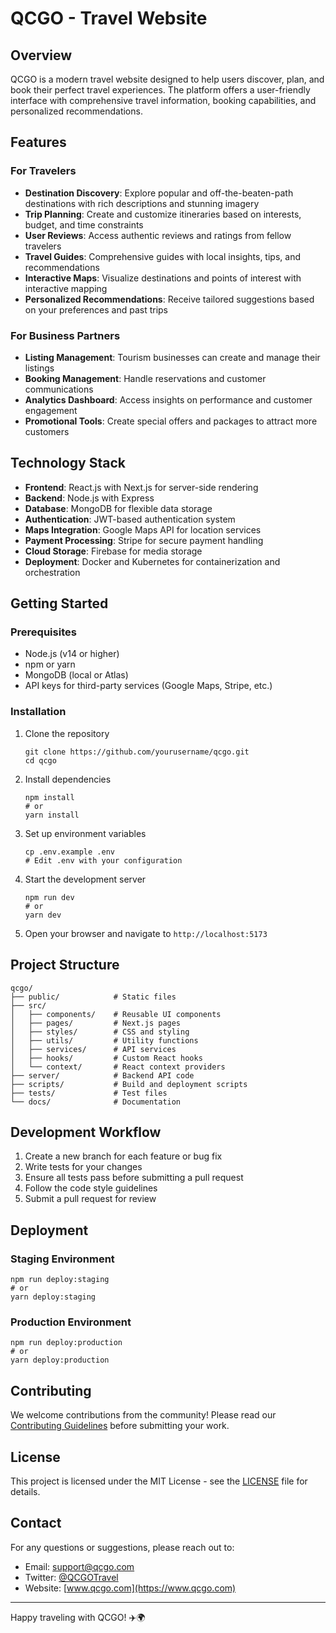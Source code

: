 # QCGO - Travel Website

## Overview
QCGO is a modern travel website designed to help users discover, plan, and book their perfect travel experiences. The platform offers a user-friendly interface with comprehensive travel information, booking capabilities, and personalized recommendations.

## Features

### For Travelers
- **Destination Discovery**: Explore popular and off-the-beaten-path destinations with rich descriptions and stunning imagery
- **Trip Planning**: Create and customize itineraries based on interests, budget, and time constraints
- **User Reviews**: Access authentic reviews and ratings from fellow travelers
- **Travel Guides**: Comprehensive guides with local insights, tips, and recommendations
- **Interactive Maps**: Visualize destinations and points of interest with interactive mapping
- **Personalized Recommendations**: Receive tailored suggestions based on your preferences and past trips

### For Business Partners
- **Listing Management**: Tourism businesses can create and manage their listings
- **Booking Management**: Handle reservations and customer communications
- **Analytics Dashboard**: Access insights on performance and customer engagement
- **Promotional Tools**: Create special offers and packages to attract more customers

## Technology Stack

- **Frontend**: React.js with Next.js for server-side rendering
- **Backend**: Node.js with Express
- **Database**: MongoDB for flexible data storage
- **Authentication**: JWT-based authentication system
- **Maps Integration**: Google Maps API for location services
- **Payment Processing**: Stripe for secure payment handling
- **Cloud Storage**: Firebase for media storage
- **Deployment**: Docker and Kubernetes for containerization and orchestration

## Getting Started

### Prerequisites
- Node.js (v14 or higher)
- npm or yarn
- MongoDB (local or Atlas)
- API keys for third-party services (Google Maps, Stripe, etc.)

### Installation

1. Clone the repository
   ```
   git clone https://github.com/yourusername/qcgo.git
   cd qcgo
   ```

2. Install dependencies
   ```
   npm install
   # or
   yarn install
   ```

3. Set up environment variables
   ```
   cp .env.example .env
   # Edit .env with your configuration
   ```

4. Start the development server
   ```
   npm run dev
   # or
   yarn dev
   ```

5. Open your browser and navigate to `http://localhost:5173`

## Project Structure

```
qcgo/
├── public/            # Static files
├── src/
│   ├── components/    # Reusable UI components
│   ├── pages/         # Next.js pages
│   ├── styles/        # CSS and styling
│   ├── utils/         # Utility functions
│   ├── services/      # API services
│   ├── hooks/         # Custom React hooks
│   └── context/       # React context providers
├── server/            # Backend API code
├── scripts/           # Build and deployment scripts
├── tests/             # Test files
└── docs/              # Documentation
```

## Development Workflow

1. Create a new branch for each feature or bug fix
2. Write tests for your changes
3. Ensure all tests pass before submitting a pull request
4. Follow the code style guidelines
5. Submit a pull request for review

## Deployment

### Staging Environment
```
npm run deploy:staging
# or
yarn deploy:staging
```

### Production Environment
```
npm run deploy:production
# or
yarn deploy:production
```

## Contributing
We welcome contributions from the community! Please read our [Contributing Guidelines](CONTRIBUTING.md) before submitting your work.

## License
This project is licensed under the MIT License - see the [LICENSE](LICENSE) file for details.

## Contact
For any questions or suggestions, please reach out to:
- Email: support@qcgo.com
- Twitter: [@QCGOTravel](https://twitter.com/QCGOTravel)
- Website: [www.qcgo.com](https://www.qcgo.com)

---

Happy traveling with QCGO! ✈️🌍
